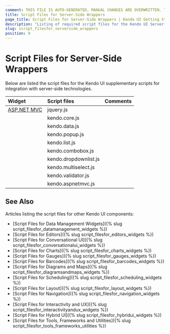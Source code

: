 ```yaml
---
comment: THIS FILE IS AUTO-GENERATED, MANUAL CHANGES ARE OVERWRITTEN. TO UPDATE THE CONTENT, UPDATE COMPONENT DEPENDENCIES AND RUN `rake js_dependencies`.
title: Script Files for Server-Side Wrappers
page_title: Script Files for Server-Side Wrappers | Kendo UI Getting Started
description: "Listing of required script files for the Kendo UI Server-Side Wrappers"
slug: script_filesfor_serverside_wrappers
position: 9
---
```


# Script Files for Server-Side Wrappers

Below are listed the script files for the Kendo UI supplementary scripts for integration with server-side technologies.&nbsp;&nbsp;

| Widget | Script files | Comments |
| :---   | :---         | :---     |
| [ASP.NET MVC](http://docs.telerik.com/kendo-ui/aspnet-mvc/introduction) | jquery.js | |
| | kendo.core.js | |
| | kendo.data.js | |
| | kendo.popup.js | |
| | kendo.list.js | |
| | kendo.combobox.js | |
| | kendo.dropdownlist.js | |
| | kendo.multiselect.js | |
| | kendo.validator.js | |
| | kendo.aspnetmvc.js | |

## See Also

Articles listing the script files for other Kendo UI components:

+ [Script Files for Data Management Widgets]({% slug script_filesfor_datamanagement_widgets %})
+ [Script Files for Editors]({% slug script_filesfor_editors_widgets %})
+ [Script Files for Conversational UI]({% slug script_filesfor_conversationalui_widgets %})
+ [Script Files for Charts]({% slug script_filesfor_charts_widgets %})
+ [Script Files for Gauges]({% slug script_filesfor_gauges_widgets %})
+ [Script Files for Barcodes]({% slug script_filesfor_barcodes_widgets %})
+ [Script Files for Diagrams and Maps]({% slug script_filesfor_diagramsandmaps_widgets %})
+ [Script Files for Scheduling]({% slug script_filesfor_scheduling_widgets %})
+ [Script Files for Layout]({% slug script_filesfor_layout_widgets %})
+ [Script Files for Navigation]({% slug script_filesfor_navigation_widgets %})
+ [Script Files for Interactivity and UX]({% slug script_filesfor_interactivityandux_widgets %})
+ [Script Files for Hybrid UI]({% slug script_filesfor_hybridui_widgets %})
+ [Script Files for Tools, Frameworks and Utilities]({% slug script_filesfor_tools_frameworks_utilities %})
